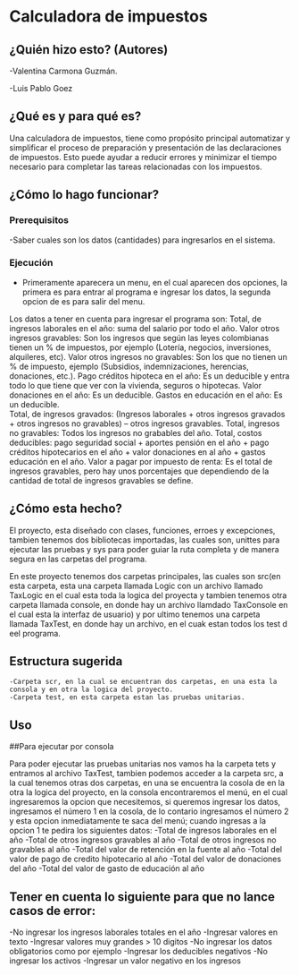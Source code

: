 # Calculadora de impuestos 

## ¿Quién hizo esto? (Autores)

-Valentina Carmona Guzmán. 

-Luis Pablo Goez 

## ¿Qué es y para qué es?

Una calculadora de impuestos, tiene como propósito principal automatizar y simplificar el proceso de preparación y presentación de las declaraciones de impuestos. Esto puede ayudar a reducir errores y minimizar el tiempo necesario para completar las tareas relacionadas con los impuestos.

## ¿Cómo lo hago funcionar?

### Prerequisitos
-Saber cuales son los datos (cantidades) para ingresarlos en el sistema.

### Ejecución 
- Primeramente aparecera un menu, en el cual aparecen dos opciones, la primera es para entrar al programa e ingresar los datos, la segunda opcion de es para salir del menu. 

Los datos a tener en cuenta para ingresar el programa son: 
Total, de ingresos laborales en el año: suma del salario por todo el año. 
Valor otros ingresos gravables: Son los ingresos que según las leyes colombianas tienen un % de impuestos, por ejemplo (Lotería, negocios, inversiones, alquileres, etc). 
Valor otros ingresos no gravables: Son los que no tienen un % de impuesto, ejemplo (Subsidios, indemnizaciones, herencias, donaciones, etc.).
Pago créditos hipoteca en el año: Es un deducible y entra todo lo que tiene que ver con la vivienda, seguros o hipotecas. 
Valor donaciones en el año: Es un deducible. 
Gastos en educación en el año: Es un deducible.  
Total, de ingresos gravados: (Ingresos laborales + otros ingresos gravados + otros ingresos no gravables) – otros ingresos gravables. 
Total, ingresos no gravables: Todos los ingresos no grabables del año. 
Total, costos deducibles: pago seguridad social + aportes pensión en el año + pago créditos hipotecarios en el año + valor donaciones en al año + gastos educación en el año. 
Valor a pagar por impuesto de renta: Es el total de ingresos gravables, pero hay unos porcentajes que dependiendo de la cantidad de total de ingresos gravables se define. 

## ¿Cómo esta hecho?

El proyecto, esta diseñado con clases, funciones, erroes y excepciones, tambien tenemos dos bibliotecas importadas, las cuales son, unittes para ejecutar las pruebas y sys para poder guiar la ruta completa y de manera segura en las carpetas del programa.

En este proyecto tenemos dos carpetas principales, las cuales son src(en esta carpeta, esta una carpeta llamada Logic con un archivo llamado TaxLogic en el cual esta toda la logica del proyecta y tambien tenemos otra carpeta llamada console, en donde hay un archivo llamdado TaxConsole en el cual esta la interfaz de usuario) y por ultimo tenemos una carpeta llamada TaxTest, en donde hay un archivo, en el cuak estan todos los test d eel programa.


## Estructura sugerida
    -Carpeta scr, en la cual se encuentran dos carpetas, en una esta la consola y en otra la logica del proyecto.
    -Carpeta test, en esta carpeta estan las pruebas unitarias. 
    
## Uso 
##Para ejecutar por consola

Para poder ejecutar las pruebas unitarias nos vamos ha la carpeta tets y entramos al archivo TaxTest, tambien podemos acceder a la carpeta src, a la cual tenemos otras dos carpetas, en una se encuentra la cosola de en la otra la logica del proyecto, en la consola encontraremos el menú, en el cual ingresaremos la opcion que necesitemos, si queremos ingresar los datos, ingresamos el número 1 en la cosola, de lo contario ingresamos el número 2 y esta opcion inmediatamente te saca del menú; cuando ingresas a la opcion 1 te pedira los siguientes datos:
-Total de ingresos laborales en el año
-Total de otros ingresos gravables al año
-Total de otros ingresos no gravables al año
-Total del valor de retención en la fuente al año
-Total del valor de pago de credito hipotecario al año
-Total del valor de donaciones del año
-Total del valor de gasto de educación al año

## Tener en cuenta lo siguiente para que no lance casos de error:
-No ingresar los ingresos laborales totales en el año
-Ingresar valores en texto 
-Ingresar valores muy grandes > 10 digitos 
-No ingresar los datos obligatorios como por ejemplo 
-Ingresar los deducibles negativos 
-No ingresar los activos 
-Ingresar un valor negativo en los ingresos 

